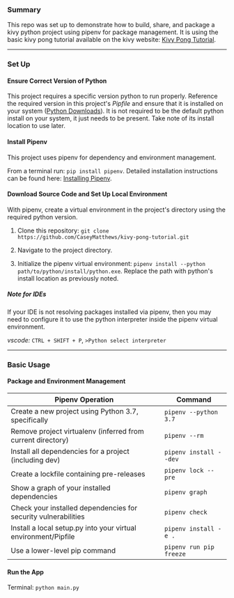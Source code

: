 ### Summary

This repo was set up to demonstrate how to build, share, and package a kivy python project using pipenv for package management. It is using the basic kivy pong tutorial available on the kivy website: [Kivy Pong Tutorial](https://kivy.org/doc/stable/tutorials/pong.html).

---

### Set Up

#### Ensure Correct Version of Python

This project requires a specific version python to run properly. Reference the required version in this project's <em>Pipfile</em> and ensure that it is installed on your system ([Python Downloads](https://www.python.org/downloads/)). It is not required to be the default python install on your system, it just needs to be present. Take note of its install location to use later.

#### Install Pipenv

This project uses pipenv for dependency and environment management.

From a terminal run: `pip install pipenv`. Detailed installation instructions can be found here: [Installing Pipenv](https://pipenv.pypa.io/en/latest/install/#installing-pipenv).

#### Download Source Code and Set Up Local Environment

With pipenv, create a virtual environment in the project's directory using the required python version.

1. Clone this repository: `git clone https://github.com/CaseyMatthews/kivy-pong-tutorial.git`

2. Navigate to the project directory.

3. Initialize the pipenv virtual environment: `pipenv install --python path/to/python/install/python.exe`. Replace the path with python's install location as previously noted.

##### Note for IDEs
If your IDE is not resolving packages installed via pipenv, then you may need to configure it to use the python interpreter inside the pipenv virtual environment.

<em>vscode:</em> `CTRL + SHIFT + P`, `>Python select interpreter`

---

### Basic Usage

#### Package and Environment Management

| Pipenv Operation                                               | Command                 |
|----------------------------------------------------------------|-------------------------|
| Create a new project using Python 3.7, specifically            | `pipenv --python 3.7`   |
| Remove project virtualenv (inferred from current directory)    | `pipenv --rm`           |
| Install all dependencies for a project (including dev)         | `pipenv install --dev`  |
| Create a lockfile containing pre-releases                      | `pipenv lock --pre`     |
| Show a graph of your installed dependencies                    | `pipenv graph`          |
| Check your installed dependencies for security vulnerabilities | `pipenv check`          |
| Install a local setup.py into your virtual environment/Pipfile | `pipenv install -e .`   |
| Use a lower-level pip command                                  | `pipenv run pip freeze` |

#### Run the App

Terminal: `python main.py`